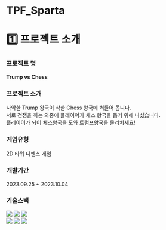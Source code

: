 # TPF_Sparta

  # 1️⃣ 프로젝트 소개
### 프로젝트 명 
**Trump vs Chess**
### 프로젝트 소개  
사악한 Trump 왕국이 착한 Chess 왕국에 쳐들어 옵니다.<br/>
서로 전쟁을 하는 와중에 플레이어가 체스 왕국을 돕기 위해 나섰습니다.<br/>
플레이어가 되어 체스왕국을 도와 트럼프왕국을 물리치세요!
### 게임유형 
2D 타워 디펜스 게임
### 개발기간 
2023.09.25 ~ 2023.10.04
### 기술스택
<img src="https://img.shields.io/badge/CSharp-512BD4?style=flat&logo=csharp&logoColor=white" /> <img src="https://img.shields.io/badge/Unity-000000?style=flat&logo=unity&logoColor=white" /> <img src="https://img.shields.io/badge/VisualStudio-5C2D91?style=flat&logo=visualstudio&logoColor=white" /><br/>
<img src="https://img.shields.io/badge/Github-181717?style=flat&logo=github&logoColor=white" /> <img src="https://img.shields.io/badge/FIGMA-F24E1E?style=flat&logo=figma&logoColor=white" /> <img src="https://img.shields.io/badge/Notion-F8F2E9?style=flat&logo=notion&logoColor=white" />
